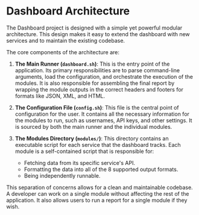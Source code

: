 # Dashboard Architecture

The Dashboard project is designed with a simple yet powerful modular architecture. This design makes it easy to extend the dashboard with new services and to maintain the existing codebase.

The core components of the architecture are:

1.  **The Main Runner (`dashboard.sh`)**: This is the entry point of the application. Its primary responsibilities are to parse command-line arguments, load the configuration, and orchestrate the execution of the modules. It is also responsible for assembling the final report by wrapping the module outputs in the correct headers and footers for formats like JSON, XML, and HTML.

2.  **The Configuration File (`config.sh`)**: This file is the central point of configuration for the user. It contains all the necessary information for the modules to run, such as usernames, API keys, and other settings. It is sourced by both the main runner and the individual modules.

3.  **The Modules Directory (`modules/`)**: This directory contains an executable script for each service that the dashboard tracks. Each module is a self-contained script that is responsible for:
    - Fetching data from its specific service's API.
    - Formatting the data into all of the 8 supported output formats.
    - Being independently runnable.

This separation of concerns allows for a clean and maintainable codebase. A developer can work on a single module without affecting the rest of the application. It also allows users to run a report for a single module if they wish.
